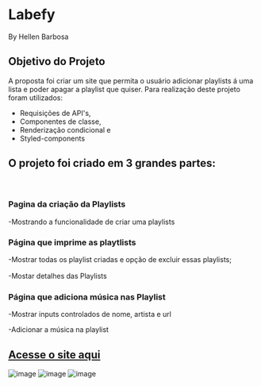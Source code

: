 # Labefy
By Hellen Barbosa

## Objetivo do Projeto
A proposta foi criar um site que permita o usuário adicionar playlists á uma lista e poder apagar a playlist que quiser.
Para  realização deste projeto foram utilizados:
* Requisições de API's,
* Componentes de classe,
* Renderização condicional e
* Styled-components

## O projeto foi criado em 3 grandes partes:
ㅤ
### Pagina da criação da Playlists

-Mostrando a funcionalidade de criar uma playlists

### Página que imprime as playtlists

-Mostrar todas os playlist criadas e opção de excluir essas playlists;

-Mostar detalhes das Playlistsㅤ
ㅤ
### Página que adiciona música nas Playlist
-Mostrar inputs controlados de nome, artista e url

-Adicionar a música na playlist

## [Acesse o site aqui](https://beneficial-jail.surge.sh/)

![image](https://user-images.githubusercontent.com/86899002/149252127-bd454885-923e-4271-a815-f609e1d13648.png)
![image](https://user-images.githubusercontent.com/86899002/149252155-191f8e8c-db9a-4a6a-b472-9fca69ada419.png)
![image](https://user-images.githubusercontent.com/86899002/149252178-108492f5-b894-472a-b33b-db482f4b7cdb.png)
